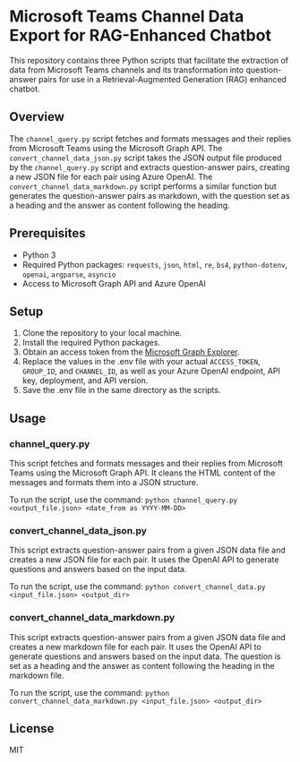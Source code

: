 # Microsoft Teams Channel Data Export for RAG-Enhanced Chatbot

This repository contains three Python scripts that facilitate the extraction of data from Microsoft Teams channels and its transformation into question-answer pairs for use in a Retrieval-Augmented Generation (RAG) enhanced chatbot.

## Overview

The `channel_query.py` script fetches and formats messages and their replies from Microsoft Teams using the Microsoft Graph API. The `convert_channel_data_json.py` script takes the JSON output file produced by the `channel_query.py` script and extracts question-answer pairs, creating a new JSON file for each pair using Azure OpenAI. The `convert_channel_data_markdown.py` script performs a similar function but generates the question-answer pairs as markdown, with the question set as a heading and the answer as content following the heading.

## Prerequisites

- Python 3
- Required Python packages: `requests`, `json`, `html`, `re`, `bs4`, `python-dotenv`, `openai`, `argparse`, `asyncio`
- Access to Microsoft Graph API and Azure OpenAI

## Setup

1. Clone the repository to your local machine.
2. Install the required Python packages.
3. Obtain an access token from the [Microsoft Graph Explorer](https://developer.microsoft.com/graph/graph-explorer).
4. Replace the values in the .env file with your actual `ACCESS_TOKEN`, `GROUP_ID`, and `CHANNEL_ID`, as well as your Azure OpenAI endpoint, API key, deployment, and API version.
5. Save the .env file in the same directory as the scripts.

## Usage

### channel_query.py

This script fetches and formats messages and their replies from Microsoft Teams using the Microsoft Graph API. It cleans the HTML content of the messages and formats them into a JSON structure.

To run the script, use the command: `python channel_query.py <output_file.json> <date_from as YYYY-MM-DD>`

### convert_channel_data_json.py

This script extracts question-answer pairs from a given JSON data file and creates a new JSON file for each pair. It uses the OpenAI API to generate questions and answers based on the input data.

To run the script, use the command: `python convert_channel_data.py <input_file.json> <output_dir>`

### convert_channel_data_markdown.py

This script extracts question-answer pairs from a given JSON data file and creates a new markdown file for each pair. It uses the OpenAI API to generate questions and answers based on the input data. The question is set as a heading and the answer as content following the heading in the markdown file.

To run the script, use the command: `python convert_channel_data_markdown.py <input_file.json> <output_dir>`

## License

MIT
